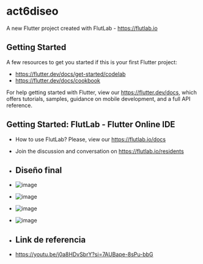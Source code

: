 # act6diseo

A new Flutter project created with FlutLab - https://flutlab.io

## Getting Started

A few resources to get you started if this is your first Flutter project:

- https://flutter.dev/docs/get-started/codelab
- https://flutter.dev/docs/cookbook

For help getting started with Flutter, view our
https://flutter.dev/docs, which offers tutorials,
samples, guidance on mobile development, and a full API reference.

## Getting Started: FlutLab - Flutter Online IDE

- How to use FlutLab? Please, view our https://flutlab.io/docs
- Join the discussion and conversation on https://flutlab.io/residents
- ## Diseño final
- ![image](https://github.com/SUPaezRivas/act60524/assets/143548332/3a3c0ffc-f0c9-48ff-9115-4b8a629d7d7e)

- ![image](https://github.com/SUPaezRivas/act60524/assets/143548332/8c3bda27-eb5c-44af-ae38-20417244734f)

- ![image](https://github.com/SUPaezRivas/act60524/assets/143548332/59c07306-a8f9-4b87-8578-a2eabbd2abb4)

- ![image](https://github.com/SUPaezRivas/act60524/assets/143548332/8b75b9e9-e754-4211-a580-d0c95ec3dcfb)

- ## Link de referencia
- https://youtu.be/j0a8HDvSbrY?si=7AUBape-8sPu-bbG




